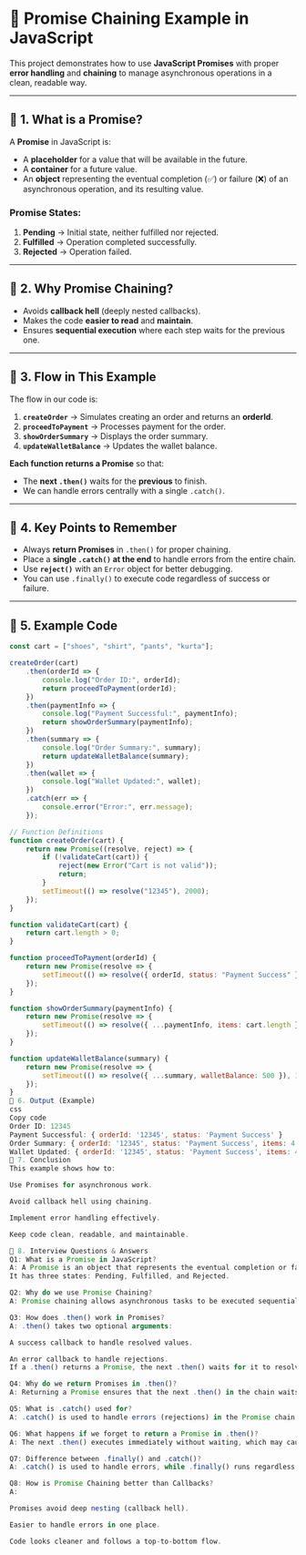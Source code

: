 # 🛒 Promise Chaining Example in JavaScript

This project demonstrates how to use **JavaScript Promises** with proper **error handling** and **chaining** to manage asynchronous operations in a clean, readable way.

---

## 📌 1. What is a Promise?

A **Promise** in JavaScript is:

- A **placeholder** for a value that will be available in the future.
- A **container** for a future value.
- An **object** representing the eventual completion (✅) or failure (❌) of an asynchronous operation, and its resulting value.

### Promise States:
1. **Pending** → Initial state, neither fulfilled nor rejected.
2. **Fulfilled** → Operation completed successfully.
3. **Rejected** → Operation failed.

---

## 📌 2. Why Promise Chaining?

- Avoids **callback hell** (deeply nested callbacks).
- Makes the code **easier to read** and **maintain**.
- Ensures **sequential execution** where each step waits for the previous one.

---

## 📌 3. Flow in This Example

The flow in our code is:

1. **`createOrder`** → Simulates creating an order and returns an **orderId**.
2. **`proceedToPayment`** → Processes payment for the order.
3. **`showOrderSummary`** → Displays the order summary.
4. **`updateWalletBalance`** → Updates the wallet balance.

**Each function returns a Promise** so that:
- The **next `.then()`** waits for the **previous** to finish.
- We can handle errors centrally with a single `.catch()`.

---

## 📌 4. Key Points to Remember

- Always **return Promises** in `.then()` for proper chaining.
- Place a **single `.catch()` at the end** to handle errors from the entire chain.
- Use **`reject()`** with an `Error` object for better debugging.
- You can use `.finally()` to execute code regardless of success or failure.

---

## 📌 5. Example Code

```javascript
const cart = ["shoes", "shirt", "pants", "kurta"];

createOrder(cart)
    .then(orderId => {
        console.log("Order ID:", orderId);
        return proceedToPayment(orderId);
    })
    .then(paymentInfo => {
        console.log("Payment Successful:", paymentInfo);
        return showOrderSummary(paymentInfo);
    })
    .then(summary => {
        console.log("Order Summary:", summary);
        return updateWalletBalance(summary);
    })
    .then(wallet => {
        console.log("Wallet Updated:", wallet);
    })
    .catch(err => {
        console.error("Error:", err.message);
    });

// Function Definitions
function createOrder(cart) {
    return new Promise((resolve, reject) => {
        if (!validateCart(cart)) {
            reject(new Error("Cart is not valid"));
            return;
        }
        setTimeout(() => resolve("12345"), 2000);
    });
}

function validateCart(cart) {
    return cart.length > 0;
}

function proceedToPayment(orderId) {
    return new Promise(resolve => {
        setTimeout(() => resolve({ orderId, status: "Payment Success" }), 2000);
    });
}

function showOrderSummary(paymentInfo) {
    return new Promise(resolve => {
        setTimeout(() => resolve({ ...paymentInfo, items: cart.length }), 1500);
    });
}

function updateWalletBalance(summary) {
    return new Promise(resolve => {
        setTimeout(() => resolve({ ...summary, walletBalance: 500 }), 1000);
    });
}
📌 6. Output (Example)
css
Copy code
Order ID: 12345
Payment Successful: { orderId: '12345', status: 'Payment Success' }
Order Summary: { orderId: '12345', status: 'Payment Success', items: 4 }
Wallet Updated: { orderId: '12345', status: 'Payment Success', items: 4, walletBalance: 500 }
📌 7. Conclusion
This example shows how to:

Use Promises for asynchronous work.

Avoid callback hell using chaining.

Implement error handling effectively.

Keep code clean, readable, and maintainable.

📌 8. Interview Questions & Answers
Q1: What is a Promise in JavaScript?
A: A Promise is an object that represents the eventual completion or failure of an asynchronous operation and its resulting value.
It has three states: Pending, Fulfilled, and Rejected.

Q2: Why do we use Promise Chaining?
A: Promise chaining allows asynchronous tasks to be executed sequentially without nesting callbacks, making the code easier to read and maintain.

Q3: How does .then() work in Promises?
A: .then() takes two optional arguments:

A success callback to handle resolved values.

An error callback to handle rejections.
If a .then() returns a Promise, the next .then() waits for it to resolve.

Q4: Why do we return Promises in .then()?
A: Returning a Promise ensures that the next .then() in the chain waits until the returned Promise is settled, enabling proper sequencing.

Q5: What is .catch() used for?
A: .catch() is used to handle errors (rejections) in the Promise chain. If an error occurs at any point in the chain, control jumps to .catch().

Q6: What happens if we forget to return a Promise in .then()?
A: The next .then() executes immediately without waiting, which may cause incorrect sequence execution.

Q7: Difference between .finally() and .catch()?
A: .catch() is used to handle errors, while .finally() runs regardless of success or failure — useful for cleanup tasks.

Q8: How is Promise Chaining better than Callbacks?
A:

Promises avoid deep nesting (callback hell).

Easier to handle errors in one place.

Code looks cleaner and follows a top-to-bottom flow.
